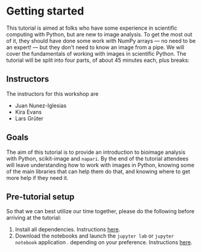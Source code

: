# Getting started

This tutorial is aimed at folks who have some experience in scientific computing with
Python, but are new to image analysis.
To get the most out of it, they should have done some work with NumPy arrays — no need
to be an expert! — but they don't need to know an image from a pipe.
We will cover the fundamentals of working with images in scientific Python.
The tutorial will be split into four parts, of about 45 minutes each, plus breaks:

## Instructors
The instructors for this workshop are
- Juan Nunez-Iglesias
- Kira Evans
- Lars Grüter

## Goals
The aim of this tutorial is to provide an introduction to bioimage analysis with Python,
scikit-image and `napari`.
By the end of the tutorial attendees will leave understanding how to work with images in
Python, knowing some of the main libraries that can help them do that, and knowing where
to get more help if they need it.

## Pre-tutorial setup

So that we can best utilize our time together, please do the following before
arriving at the tutorial:

1. Install all dependencies. Instructions [here](./installation.md).
2. Download the notebooks and launch the `jupyter lab` or `jupyter notebook` application .
   depending on your preference. Instructions [here](./notebook_setup.md).
